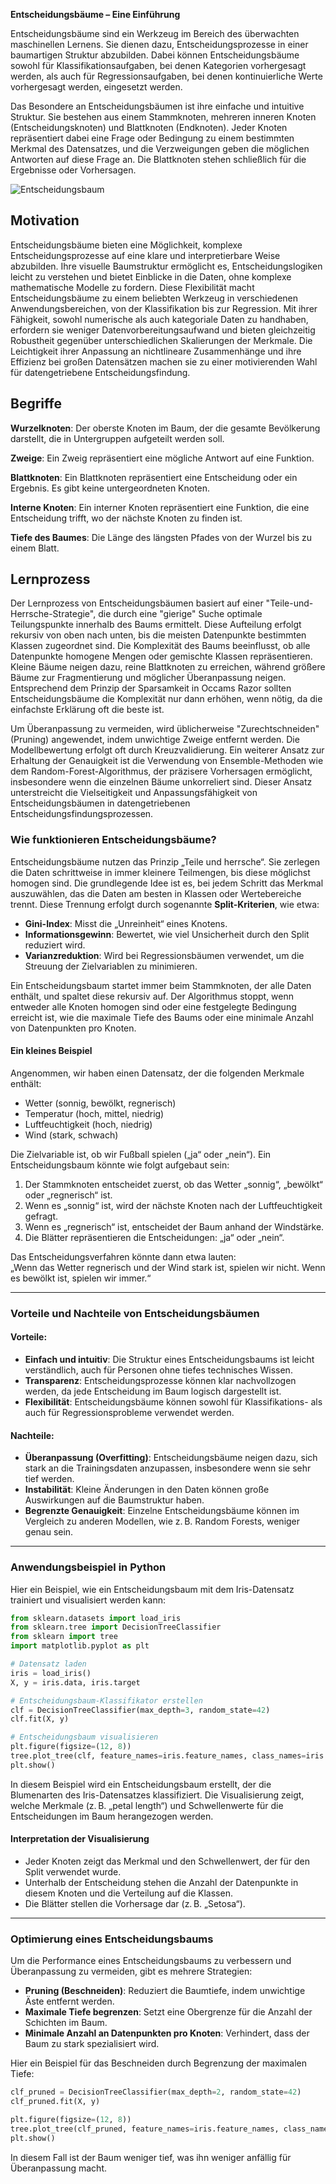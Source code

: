 **Entscheidungsbäume – Eine Einführung**

Entscheidungsbäume sind ein Werkzeug im Bereich des überwachten maschinellen Lernens. Sie dienen dazu, Entscheidungsprozesse in einer baumartigen Struktur abzubilden. Dabei können Entscheidungsbäume sowohl für Klassifikationsaufgaben, bei denen Kategorien vorhergesagt werden, als auch für Regressionsaufgaben, bei denen kontinuierliche Werte vorhergesagt werden, eingesetzt werden.

Das Besondere an Entscheidungsbäumen ist ihre einfache und intuitive Struktur. Sie bestehen aus einem Stammknoten, mehreren inneren Knoten (Entscheidungsknoten) und Blattknoten (Endknoten). Jeder Knoten repräsentiert dabei eine Frage oder Bedingung zu einem bestimmten Merkmal des Datensatzes, und die Verzweigungen geben die möglichen Antworten auf diese Frage an. Die Blattknoten stehen schließlich für die Ergebnisse oder Vorhersagen.

![Entscheidungsbaum](https://www.ibm.com/content/dam/connectedassets-adobe-cms/worldwide-content/cdp/cf/ul/g/10/3c/Decision-Tree-Example.component.complex-narrative-xl-retina.ts=1665767756305.png/content/adobe-cms/de/de/topics/decision-trees/jcr:content/root/table_of_contents/body/content_section_styled/content-section-body/complex_narrative/items/content_group_1441304462/image)


## Motivation
Entscheidungsbäume bieten eine Möglichkeit, komplexe Entscheidungsprozesse auf eine klare und interpretierbare Weise abzubilden. Ihre visuelle Baumstruktur ermöglicht es, Entscheidungslogiken leicht zu verstehen und bietet Einblicke in die Daten, ohne komplexe mathematische Modelle zu fordern. Diese Flexibilität macht Entscheidungsbäume zu einem beliebten Werkzeug in verschiedenen Anwendungsbereichen, von der Klassifikation bis zur Regression. Mit ihrer Fähigkeit, sowohl numerische als auch kategoriale Daten zu handhaben, erfordern sie weniger Datenvorbereitungsaufwand und bieten gleichzeitig Robustheit gegenüber unterschiedlichen Skalierungen der Merkmale. Die Leichtigkeit ihrer Anpassung an nichtlineare Zusammenhänge und ihre Effizienz bei großen Datensätzen machen sie zu einer motivierenden Wahl für datengetriebene Entscheidungsfindung.

## Begriffe

**Wurzelknoten**: Der oberste Knoten im Baum, der die gesamte Bevölkerung darstellt, die in Untergruppen aufgeteilt werden soll.

**Zweige**: Ein Zweig repräsentiert eine mögliche Antwort auf eine Funktion.

**Blattknoten**: Ein Blattknoten repräsentiert eine Entscheidung oder ein Ergebnis. Es gibt keine untergeordneten Knoten.

**Interne Knoten**: Ein interner Knoten repräsentiert eine Funktion, die eine Entscheidung trifft, wo der nächste Knoten zu finden ist.

**Tiefe des Baumes**: Die Länge des längsten Pfades von der Wurzel bis zu einem Blatt.

## Lernprozess
Der Lernprozess von Entscheidungsbäumen basiert auf einer "Teile-und-Herrsche-Strategie", die durch eine "gierige" Suche optimale Teilungspunkte innerhalb des Baums ermittelt. Diese Aufteilung erfolgt rekursiv von oben nach unten, bis die meisten Datenpunkte bestimmten Klassen zugeordnet sind. Die Komplexität des Baums beeinflusst, ob alle Datenpunkte homogene Mengen oder gemischte Klassen repräsentieren. Kleine Bäume neigen dazu, reine Blattknoten zu erreichen, während größere Bäume zur Fragmentierung und möglicher Überanpassung neigen. Entsprechend dem Prinzip der Sparsamkeit in Occams Razor sollten Entscheidungsbäume die Komplexität nur dann erhöhen, wenn nötig, da die einfachste Erklärung oft die beste ist.

Um Überanpassung zu vermeiden, wird üblicherweise "Zurechtschneiden" (Pruning) angewendet, indem unwichtige Zweige entfernt werden. Die Modellbewertung erfolgt oft durch Kreuzvalidierung. Ein weiterer Ansatz zur Erhaltung der Genauigkeit ist die Verwendung von Ensemble-Methoden wie dem Random-Forest-Algorithmus, der präzisere Vorhersagen ermöglicht, insbesondere wenn die einzelnen Bäume unkorreliert sind. Dieser Ansatz unterstreicht die Vielseitigkeit und Anpassungsfähigkeit von Entscheidungsbäumen in datengetriebenen Entscheidungsfindungsprozessen.


### **Wie funktionieren Entscheidungsbäume?**

Entscheidungsbäume nutzen das Prinzip „Teile und herrsche“. Sie zerlegen die Daten schrittweise in immer kleinere Teilmengen, bis diese möglichst homogen sind. Die grundlegende Idee ist es, bei jedem Schritt das Merkmal auszuwählen, das die Daten am besten in Klassen oder Wertebereiche trennt. Diese Trennung erfolgt durch sogenannte **Split-Kriterien**, wie etwa:

- **Gini-Index**: Misst die „Unreinheit“ eines Knotens.
- **Informationsgewinn**: Bewertet, wie viel Unsicherheit durch den Split reduziert wird.
- **Varianzreduktion**: Wird bei Regressionsbäumen verwendet, um die Streuung der Zielvariablen zu minimieren.

Ein Entscheidungsbaum startet immer beim Stammknoten, der alle Daten enthält, und spaltet diese rekursiv auf. Der Algorithmus stoppt, wenn entweder alle Knoten homogen sind oder eine festgelegte Bedingung erreicht ist, wie die maximale Tiefe des Baums oder eine minimale Anzahl von Datenpunkten pro Knoten.

#### **Ein kleines Beispiel**

Angenommen, wir haben einen Datensatz, der die folgenden Merkmale enthält:
- Wetter (sonnig, bewölkt, regnerisch)
- Temperatur (hoch, mittel, niedrig)
- Luftfeuchtigkeit (hoch, niedrig)
- Wind (stark, schwach)

Die Zielvariable ist, ob wir Fußball spielen („ja“ oder „nein“). Ein Entscheidungsbaum könnte wie folgt aufgebaut sein:

1. Der Stammknoten entscheidet zuerst, ob das Wetter „sonnig“, „bewölkt“ oder „regnerisch“ ist.
2. Wenn es „sonnig“ ist, wird der nächste Knoten nach der Luftfeuchtigkeit gefragt.
3. Wenn es „regnerisch“ ist, entscheidet der Baum anhand der Windstärke.
4. Die Blätter repräsentieren die Entscheidungen: „ja“ oder „nein“.

Das Entscheidungsverfahren könnte dann etwa lauten:  
„Wenn das Wetter regnerisch und der Wind stark ist, spielen wir nicht. Wenn es bewölkt ist, spielen wir immer.“

---

### **Vorteile und Nachteile von Entscheidungsbäumen**

#### Vorteile:
- **Einfach und intuitiv**: Die Struktur eines Entscheidungsbaums ist leicht verständlich, auch für Personen ohne tiefes technisches Wissen.
- **Transparenz**: Entscheidungsprozesse können klar nachvollzogen werden, da jede Entscheidung im Baum logisch dargestellt ist.
- **Flexibilität**: Entscheidungsbäume können sowohl für Klassifikations- als auch für Regressionsprobleme verwendet werden.

#### Nachteile:
- **Überanpassung (Overfitting)**: Entscheidungsbäume neigen dazu, sich stark an die Trainingsdaten anzupassen, insbesondere wenn sie sehr tief werden.
- **Instabilität**: Kleine Änderungen in den Daten können große Auswirkungen auf die Baumstruktur haben.
- **Begrenzte Genauigkeit**: Einzelne Entscheidungsbäume können im Vergleich zu anderen Modellen, wie z. B. Random Forests, weniger genau sein.

---

### **Anwendungsbeispiel in Python**

Hier ein Beispiel, wie ein Entscheidungsbaum mit dem Iris-Datensatz trainiert und visualisiert werden kann:

```python
from sklearn.datasets import load_iris
from sklearn.tree import DecisionTreeClassifier
from sklearn import tree
import matplotlib.pyplot as plt

# Datensatz laden
iris = load_iris()
X, y = iris.data, iris.target

# Entscheidungsbaum-Klassifikator erstellen
clf = DecisionTreeClassifier(max_depth=3, random_state=42)
clf.fit(X, y)

# Entscheidungsbaum visualisieren
plt.figure(figsize=(12, 8))
tree.plot_tree(clf, feature_names=iris.feature_names, class_names=iris.target_names, filled=True)
plt.show()
```

In diesem Beispiel wird ein Entscheidungsbaum erstellt, der die Blumenarten des Iris-Datensatzes klassifiziert. Die Visualisierung zeigt, welche Merkmale (z. B. „petal length“) und Schwellenwerte für die Entscheidungen im Baum herangezogen werden.

#### **Interpretation der Visualisierung**
- Jeder Knoten zeigt das Merkmal und den Schwellenwert, der für den Split verwendet wurde.
- Unterhalb der Entscheidung stehen die Anzahl der Datenpunkte in diesem Knoten und die Verteilung auf die Klassen.
- Die Blätter stellen die Vorhersage dar (z. B. „Setosa“).

---

### **Optimierung eines Entscheidungsbaums**

Um die Performance eines Entscheidungsbaums zu verbessern und Überanpassung zu vermeiden, gibt es mehrere Strategien:

- **Pruning (Beschneiden)**: Reduziert die Baumtiefe, indem unwichtige Äste entfernt werden.
- **Maximale Tiefe begrenzen**: Setzt eine Obergrenze für die Anzahl der Schichten im Baum.
- **Minimale Anzahl an Datenpunkten pro Knoten**: Verhindert, dass der Baum zu stark spezialisiert wird.

Hier ein Beispiel für das Beschneiden durch Begrenzung der maximalen Tiefe:

```python
clf_pruned = DecisionTreeClassifier(max_depth=2, random_state=42)
clf_pruned.fit(X, y)

plt.figure(figsize=(12, 8))
tree.plot_tree(clf_pruned, feature_names=iris.feature_names, class_names=iris.target_names, filled=True)
plt.show()
```

In diesem Fall ist der Baum weniger tief, was ihn weniger anfällig für Überanpassung macht.

